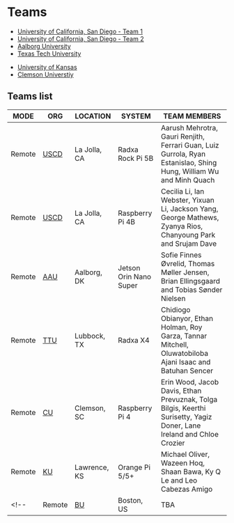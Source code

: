 # Teams


- [University of California, San Diego - Team 1](./teams/ucsd1.md)
- [University of California, San Diego - Team 2](./teams/ucsd2.md)
- [Aalborg University](./teams/aau.md)
- [Texas Tech University](./teams/texas.md)
<!--
- [Boston University](./teams/bu.md) 
-->
- [University of Kansas](./teams/ku.md)
- [Clemson Universtiy](./teams/clemson.md)


## Teams list

| MODE | ORG | LOCATION | SYSTEM | TEAM MEMBERS |
|----|----|----|----|----|
|Remote|[USCD](./teams/uscd1.md)|La Jolla, CA|Radxa Rock Pi 5B|Aarush Mehrotra,  Gauri Renjith, Ferrari Guan, Luiz Gurrola, Ryan Estanislao, Shing Hung, William Wu and Minh Quach |
|Remote|[USCD](./teams/uscd2.md)|La Jolla, CA|Raspberry Pi 4B|Cecilia Li, Ian Webster, Yixuan Li, Jackson Yang, George Mathews, Zyanya Rios, Chanyoung Park and Srujam Dave|
|Remote|[AAU](./teams/aau.md)|Aalborg, DK|Jetson Orin Nano Super|Sofie Finnes Øvrelid, Thomas Møller Jensen, Brian Ellingsgaard and Tobias Sønder Nielsen| 
|Remote|[TTU](./teams/texas.md)|Lubbock, TX|Radxa X4|Chidiogo Obianyor, Ethan Holman, Roy Garza, Tannar Mitchell, Oluwatobiloba Ajani Isaac and Batuhan Sencer|
|Remote|[CU](./teams/cu.md)|Clemson, SC|Raspberry Pi 4|Erin Wood, Jacob Davis, Ethan Prevuznak, Tolga Bilgis, Keerthi Surisetty, Yagiz Doner, Lane Ireland and Chloe Crozier|
|Remote|[KU](./teams/ku.md)|Lawrence, KS|Orange Pi 5/5+|Michael Oliver, Wazeen Hoq, Shaan Bawa, Ky Q Le and Leo Cabezas Amigo|
<!--|Remote|[BU](./teams/bu.md)|Boston, US|TBA|David Li, Shamir Legaspi, Jason Jiang, Emika Hammond and Lukas Chin|-->
